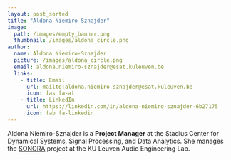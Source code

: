 ```yaml
---
layout: post_sorted
title: "Aldona Niemiro-Sznajder"
image: 
  path: /images/empty_banner.png
  thumbnail: /images/aldona_circle.png
author:
  name: Aldona Niemiro-Sznajder
  picture: /images/aldona_circle.png
  email: aldona.niemiro-sznajder@esat.kuleuven.be
  links:
    - title: Email
      url: mailto:aldona.niemiro-sznajder@esat.kuleuven.be
      icon: fas fa-at    
    - title: LinkedIn
      url: https://linkedin.com/in/aldona-niemiro-sznajder-6b27175
      icon: fab fa-linkedin
---
```


Aldona Niemiro-Sznajder is a **Project Manager** at the Stadius Center for Dynamical Systems, Signal Processing, and Data Analytics. She manages the [SONORA](projects/sonora/) project at the KU Leuven Audio Engineering Lab.
